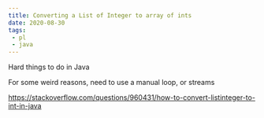 ```yaml
---
title: Converting a List of Integer to array of ints
date: 2020-08-30
tags:
 - pl
 - java
---
```

Hard things to do in Java

For some weird reasons, need to use a manual loop, or streams

<https://stackoverflow.com/questions/960431/how-to-convert-listinteger-to-int-in-java>
